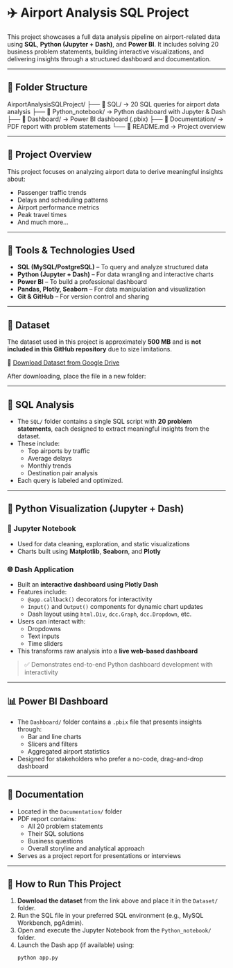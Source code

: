 # ✈️ Airport Analysis SQL Project

This project showcases a full data analysis pipeline on airport-related data using **SQL**, **Python (Jupyter + Dash)**, and **Power BI**. It includes solving 20 business problem statements, building interactive visualizations, and delivering insights through a structured dashboard and documentation.

---

## 📁 Folder Structure

AirportAnalysisSQLProject/
├── 📂 SQL/ → 20 SQL queries for airport data analysis
├── 📂 Python_notebook/ → Python dashboard with Jupyter & Dash
├── 📂 Dashboard/ → Power BI dashboard (.pbix)
├── 📂 Documentation/ → PDF report with problem statements
└── 📄 README.md → Project overview



---
## 🧠 Project Overview

This project focuses on analyzing airport data to derive meaningful insights about:

- Passenger traffic trends
- Delays and scheduling patterns
- Airport performance metrics
- Peak travel times
- And much more...

---

## 🧰 Tools & Technologies Used

- **SQL (MySQL/PostgreSQL)** – To query and analyze structured data
- **Python (Jupyter + Dash)** – For data wrangling and interactive charts
- **Power BI** – To build a professional dashboard
- **Pandas, Plotly, Seaborn** – For data manipulation and visualization
- **Git & GitHub** – For version control and sharing

---

## 📂 Dataset

The dataset used in this project is approximately **500 MB** and is **not included in this GitHub repository** due to size limitations.

🔗 [Download Dataset from Google Drive](https://drive.google.com/file/d/1Mk00QddbF8oExiPN0MSVEr58d0NN9s3w/view?usp=drivesdk)  


After downloading, place the file in a new folder:


---

## 🧮 SQL Analysis

- The `SQL/` folder contains a single SQL script with **20 problem statements**, each designed to extract meaningful insights from the dataset.
- These include:
  - Top airports by traffic
  - Average delays
  - Monthly trends
  - Destination pair analysis
- Each query is labeled and optimized.

---

## 🐍 Python Visualization (Jupyter + Dash)

### 📘 Jupyter Notebook
- Used for data cleaning, exploration, and static visualizations
- Charts built using **Matplotlib**, **Seaborn**, and **Plotly**

### 🌐 Dash Application
- Built an **interactive dashboard using Plotly Dash**
- Features include:
  - `@app.callback()` decorators for interactivity
  - `Input()` and `Output()` components for dynamic chart updates
  - Dash layout using `html.Div`, `dcc.Graph`, `dcc.Dropdown`, etc.
- Users can interact with:
  - Dropdowns
  - Text inputs
  - Time sliders
- This transforms raw analysis into a **live web-based dashboard**

> ✅ Demonstrates end-to-end Python dashboard development with interactivity

---

## 📊 Power BI Dashboard

- The `Dashboard/` folder contains a `.pbix` file that presents insights through:
  - Bar and line charts
  - Slicers and filters
  - Aggregated airport statistics
- Designed for stakeholders who prefer a no-code, drag-and-drop dashboard

---

## 📄 Documentation

- Located in the `Documentation/` folder
- PDF report contains:
  - All 20 problem statements
  - Their SQL solutions
  - Business questions
  - Overall storyline and analytical approach
- Serves as a project report for presentations or interviews

---

## 🚀 How to Run This Project

1. **Download the dataset** from the link above and place it in the `Dataset/` folder.
2. Run the SQL file in your preferred SQL environment (e.g., MySQL Workbench, pgAdmin).
3. Open and execute the Jupyter Notebook from the `Python_notebook/` folder.
4. Launch the Dash app (if available) using:
   ```bash
   python app.py

